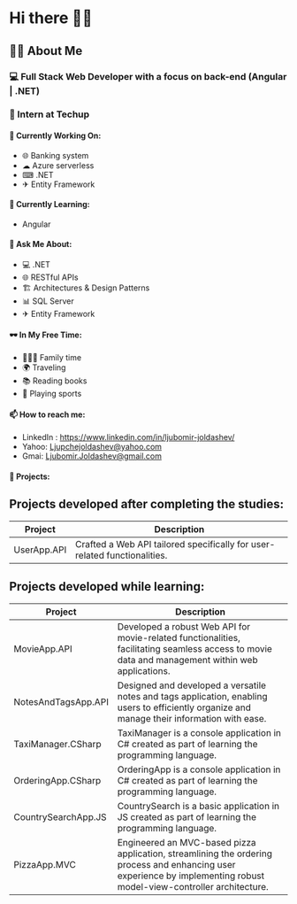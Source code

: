 # Hi there 🙋‍♂️

## 👨‍💻 About Me

### 💻 Full Stack Web Developer with a focus on back-end (Angular | .NET)

### 💼 Intern at Techup

#### 🔭 Currently Working On:
- 🌐 Banking system
- ☁ Azure serverless
- ⌨ .NET
- ✈ Entity Framework

#### 🌱 Currently Learning:
- Angular

#### 💬 Ask Me About:
- 💻 .NET
- 🌐 RESTful APIs
- 🏗️ Architectures & Design Patterns
- 📊 SQL Server
- ✈ Entity Framework

#### 🕶 In My Free Time:
- 👨‍👩‍👦 Family time
- 🌍 Traveling
- 📚 Reading books
- 🥇 Playing sports

#### 📫 How to reach me:
- LinkedIn : https://www.linkedin.com/in/ljubomir-joldashev/
- Yahoo: Ljupchejoldashev@yahoo.com
- Gmai: Ljubomir.Joldashev@gmail.com

#### 🎯 Projects:

Projects developed after completing the studies:
--------------------------------------------------------

| Project               | Description                                                                                                            |
|-----------------------|------------------------------------------------------------------------------------------------------------------------|
| UserApp.API           | Crafted a Web API tailored specifically for user-related functionalities.                                              |

Projects developed while learning:
--------------------------------------------------------

| Project               | Description                                                                                                             |
|-----------------------|------------------------------------------------------------------------------------------------------------------------|
| MovieApp.API          | Developed a robust Web API for movie-related functionalities, facilitating seamless access to movie data and management within web applications. |
| NotesAndTagsApp.API   | Designed and developed a versatile notes and tags application, enabling users to efficiently organize and manage their information with ease. |
| TaxiManager.CSharp    | TaxiManager is a console application in C# created as part of learning the programming language.                         |
| OrderingApp.CSharp    | OrderingApp is a console application in C# created as part of learning the programming language.                         |
| CountrySearchApp.JS   | CountrySearch is a basic application in JS created as part of learning the programming language.                         |
| PizzaApp.MVC          | Engineered an MVC-based pizza application, streamlining the ordering process and enhancing user experience by implementing robust model-view-controller architecture. |

<!--
**Ljupchecas/Ljupchecas** is a ✨ _special_ ✨ repository because its `README.md` (this file) appears on your GitHub profile.

Here are some ideas to get you started:

- 🔭 I’m currently working on ...
- 🌱 I’m currently learning ...
- 👯 I’m looking to collaborate on ...
- 🤔 I’m looking for help with ...
- 💬 Ask me about ...
- 📫 How to reach me: ...
- 😄 Pronouns: ...
- ⚡ Fun fact: ...
-->
